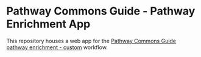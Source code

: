 # Pathway Commons Guide - Pathway Enrichment App

This repository houses a web app for the [Pathway Commons Guide](http://pathwaycommons.github.io/guide/) [pathway enrichment - custom](http://pathwaycommons.github.io/guide/workflows/pathway_enrichment_custom/index/) workflow.
